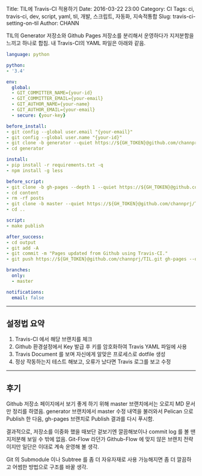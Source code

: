 Title: TIL에 Travis-CI 적용하기
Date: 2016-03-22 23:00
Category: CI
Tags: ci, travis-ci, dev, script, yaml, til, 개발, 스크립트, 자동화, 지속적통합
Slug: travis-ci-setting-on-til
Author: CHANN
<!--Summary: -->
TIL의 Generator 저장소와 Github Pages 저장소를 분리해서 운영하다가 지저분함을 느끼고 하나로 합침. 내 Travis-CI의 YAML 파일은 아래와 같음.

```yaml
language: python

python:
- '3.4'

env:
  global:
  - GIT_COMMITTER_NAME={your-id}
  - GIT_COMMITTER_EMAIL={your-email}
  - GIT_AUTHOR_NAME={your-name}
  - GIT_AUTHOR_EMAIL={your-email}
  - secure: {your-key}

before_install:
- git config --global user.email "{your-email}"
- git config --global user.name "{your-id}"
- git clone -b generator --quiet https://${GH_TOKEN}@github.com/channprj/TIL.git generator
- cd generator

install:
- pip install -r requirements.txt -q
- npm install -g less

before_script:
- git clone -b gh-pages --depth 1 --quiet https://${GH_TOKEN}@github.com/channprj/TIL.git output
- cd content
- rm -rf posts
- git clone -b master --quiet https://${GH_TOKEN}@github.com/channprj/TIL.git posts
- cd ..

script:
- make publish

after_success:
- cd output
- git add -A
- git commit -m "Pages updated from Github using Travis-CI."
- git push https://${GH_TOKEN}@github.com/channprj/TIL.git gh-pages --quiet

branches:
  only:
  - master

notifications:
  email: false
```

------

## 설정법 요약
1. Travis-CI 에서 해당 브랜치를 체크
2. Github 환경설정에서 Key 발급 후 키를 암호화하여 Travis YAML 파일에 사용
3. Travis Document 를 보며 자신에게 알맞은 프로세스로 dotfile 생성
4. 정상 작동하는지 테스트 해보고, 오류가 났다면 Travis 로그를 보고 수정

------

## 후기

Github 저장소 페이지에서 보기 좋게 하기 위해 master 브랜치에서는 오로지 MD 문서만 정리를 하였음. generator 브랜치에서 master 수정 내역을 불러와서 Pelican 으로 Publish 한 다음, gh-pages 브랜치로 Publish 결과를 다시 푸시함.

결과적으로, 저장소를 이중화 했을 때보단 겉보기엔 깔끔해보이나 commit log 를 볼 땐 지저분해 보일 수 밖에 없음. Git-Flow 라던가 Github-Flow 에 맞지 않은 브랜치 전략이지만 일단은 이대로 계속 운영해 볼 생각.

Git 의 Submodule 이나 Subtree 를 좀 더 자유자재로 사용 가능해지면 좀 더 깔끔하고 어썸한 방법으로 구조를 바꿀 생각.
